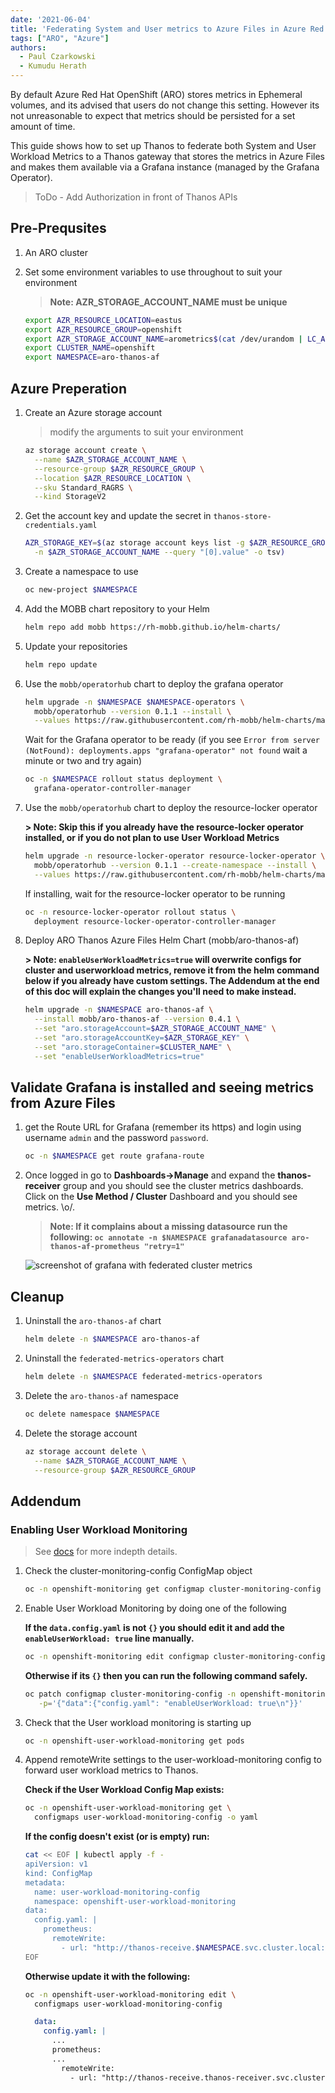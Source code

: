 ```yaml
---
date: '2021-06-04'
title: 'Federating System and User metrics to Azure Files in Azure Red Hat OpenShift'
tags: ["ARO", "Azure"]
authors:
  - Paul Czarkowski
  - Kumudu Herath
---
```


By default Azure Red Hat OpenShift (ARO) stores metrics in Ephemeral volumes, and its advised that users do not change this setting. However its not unreasonable to expect that metrics should be persisted for a set amount of time.

This guide shows how to set up Thanos to federate both System and User Workload Metrics to a Thanos gateway that stores the metrics in Azure Files and makes them available via a Grafana instance (managed by the Grafana Operator).

> ToDo - Add Authorization in front of Thanos APIs

## Pre-Prequsites

1. An ARO cluster

1. Set some environment variables to use throughout to suit your environment

    > **Note: AZR_STORAGE_ACCOUNT_NAME must be unique**

    ```bash
    export AZR_RESOURCE_LOCATION=eastus
    export AZR_RESOURCE_GROUP=openshift
    export AZR_STORAGE_ACCOUNT_NAME=arometrics$(cat /dev/urandom | LC_ALL=C tr -dc 'a-z0-9' | fold -w 5 | head -n 1)
    export CLUSTER_NAME=openshift
    export NAMESPACE=aro-thanos-af
    ```

## Azure Preperation

1. Create an Azure storage account

    > modify the arguments to suit your environment

    ```bash
    az storage account create \
      --name $AZR_STORAGE_ACCOUNT_NAME \
      --resource-group $AZR_RESOURCE_GROUP \
      --location $AZR_RESOURCE_LOCATION \
      --sku Standard_RAGRS \
      --kind StorageV2
    ```

1. Get the account key and update the secret in `thanos-store-credentials.yaml`

    ```bash
    AZR_STORAGE_KEY=$(az storage account keys list -g $AZR_RESOURCE_GROUP \
      -n $AZR_STORAGE_ACCOUNT_NAME --query "[0].value" -o tsv)
    ```

1. Create a namespace to use

    ```bash
    oc new-project $NAMESPACE
    ```

1. Add the MOBB chart repository to your Helm

    ```bash
    helm repo add mobb https://rh-mobb.github.io/helm-charts/
    ```

1. Update your repositories

    ```bash
    helm repo update
    ```

1. Use the `mobb/operatorhub` chart to deploy the grafana operator

    ```bash
    helm upgrade -n $NAMESPACE $NAMESPACE-operators \
      mobb/operatorhub --version 0.1.1 --install \
      --values https://raw.githubusercontent.com/rh-mobb/helm-charts/main/charts/aro-thanos-af/files/grafana-operator.yaml
    ```

    Wait for the Grafana operator to be ready (if you see `Error from server (NotFound): deployments.apps "grafana-operator" not found` wait a minute or two and try again)

    ```bash
    oc -n $NAMESPACE rollout status deployment \
      grafana-operator-controller-manager
    ```

1. Use the `mobb/operatorhub` chart to deploy the resource-locker operator

    **> Note: Skip this if you already have the resource-locker operator installed, or if you do not plan to use User Workload Metrics**

    ```bash
    helm upgrade -n resource-locker-operator resource-locker-operator \
      mobb/operatorhub --version 0.1.1 --create-namespace --install \
      --values https://raw.githubusercontent.com/rh-mobb/helm-charts/main/charts/aro-thanos-af/files/resourcelocker-operator.yaml
    ```

    If installing, wait for the resource-locker operator to be running

    ```bash
    oc -n resource-locker-operator rollout status \
      deployment resource-locker-operator-controller-manager

1. Deploy ARO Thanos Azure Files Helm Chart (mobb/aro-thanos-af)

    **> Note: `enableUserWorkloadMetrics=true` will overwrite configs for cluster and userworkload metrics, remove it from the helm command below if you already have custom settings.  The Addendum at the end of this doc will explain the changes you'll need to make instead.**

   ```bash
   helm upgrade -n $NAMESPACE aro-thanos-af \
     --install mobb/aro-thanos-af --version 0.4.1 \
     --set "aro.storageAccount=$AZR_STORAGE_ACCOUNT_NAME" \
     --set "aro.storageAccountKey=$AZR_STORAGE_KEY" \
     --set "aro.storageContainer=$CLUSTER_NAME" \
     --set "enableUserWorkloadMetrics=true"
   ```

## Validate Grafana is installed and seeing metrics from Azure Files

1. get the Route URL for Grafana (remember its https) and login using username `admin` and the password `password`.

    ```bash
    oc -n $NAMESPACE get route grafana-route
    ```

1. Once logged in go to **Dashboards->Manage** and expand the **thanos-receiver** group and you should see the cluster metrics dashboards.  Click on the **Use Method / Cluster** Dashboard and you should see metrics.  \o/.

    > **Note:   If it complains about a missing datasource run the following: `oc annotate -n $NAMESPACE grafanadatasource aro-thanos-af-prometheus "retry=1"`**

    ![screenshot of grafana with federated cluster metrics](./grafana-metrics.png)

## Cleanup

1. Uninstall the `aro-thanos-af` chart

    ```bash
    helm delete -n $NAMESPACE aro-thanos-af
    ```

1. Uninstall the `federated-metrics-operators` chart

    ```bash
    helm delete -n $NAMESPACE federated-metrics-operators
    ```

1. Delete the `aro-thanos-af` namespace

    ```bash
    oc delete namespace $NAMESPACE
    ```

1. Delete the storage account

    ```bash
    az storage account delete \
      --name $AZR_STORAGE_ACCOUNT_NAME \
      --resource-group $AZR_RESOURCE_GROUP
    ```

## Addendum

### Enabling User Workload Monitoring

> See [docs](https://docs.openshift.com/container-platform/4.7/monitoring/enabling-monitoring-for-user-defined-projects.html) for more indepth details.

1. Check the cluster-monitoring-config ConfigMap object

    ```bash
    oc -n openshift-monitoring get configmap cluster-monitoring-config -o yaml
    ```

1. Enable User Workload Monitoring by doing one of the following

    **If the `data.config.yaml` is not `{}` you should edit it and add the `enableUserWorkload: true` line manually.**

    ```bash
    oc -n openshift-monitoring edit configmap cluster-monitoring-config
    ```

    **Otherwise if its `{}` then you can run the following command safely.**

    ```bash
    oc patch configmap cluster-monitoring-config -n openshift-monitoring \
       -p='{"data":{"config.yaml": "enableUserWorkload: true\n"}}'
    ```

1. Check that the User workload monitoring is starting up

    ```bash
    oc -n openshift-user-workload-monitoring get pods
    ```

1. Append remoteWrite settings to the user-workload-monitoring config to forward user workload metrics to Thanos.

    **Check if the User Workload Config Map exists:**

    ```bash
    oc -n openshift-user-workload-monitoring get \
      configmaps user-workload-monitoring-config -o yaml
    ```

    **If the config doesn't exist (or is empty) run:**

    ```bash
    cat << EOF | kubectl apply -f -
    apiVersion: v1
    kind: ConfigMap
    metadata:
      name: user-workload-monitoring-config
      namespace: openshift-user-workload-monitoring
    data:
      config.yaml: |
        prometheus:
          remoteWrite:
            - url: "http://thanos-receive.$NAMESPACE.svc.cluster.local:9091/api/v1/receive"
    EOF
    ```

    **Otherwise update it with the following:**

    ```bash
    oc -n openshift-user-workload-monitoring edit \
      configmaps user-workload-monitoring-config
    ```

    ```yaml
      data:
        config.yaml: |
          ...
          prometheus:
          ...
            remoteWrite:
              - url: "http://thanos-receive.thanos-receiver.svc.cluster.local:9091/api/v1/receive"
    ```
